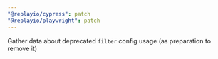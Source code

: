 ```yaml
---
"@replayio/cypress": patch
"@replayio/playwright": patch
---
```


Gather data about deprecated `filter` config usage (as preparation to remove it)

